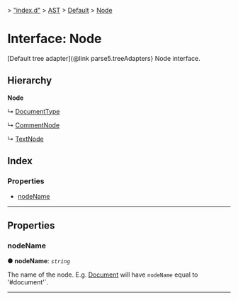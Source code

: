 [](../README.md) > ["index.d"](../modules/_index_d_.md) > [AST](../modules/_index_d_.ast.md) > [Default](../modules/_index_d_.ast.default.md) > [Node](../interfaces/_index_d_.ast.default.node.md)

# Interface: Node

\[Default tree adapter\]{@link parse5.treeAdapters} Node interface.

## Hierarchy

**Node**

↳  [DocumentType](_index_d_.ast.default.documenttype.md)

↳  [CommentNode](_index_d_.ast.default.commentnode.md)

↳  [TextNode](_index_d_.ast.default.textnode.md)

## Index

### Properties

* [nodeName](_index_d_.ast.default.node.md#nodename)

---

## Properties

<a id="nodename"></a>

###  nodeName

**● nodeName**: *`string`*

The name of the node. E.g. [Document](_index_d_.ast.default.document.md) will have `nodeName` equal to '#document'`.

___

